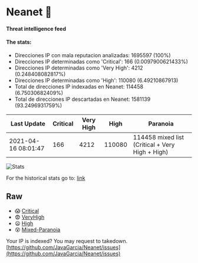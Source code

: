 # Neanet :hocho:
#### Threat intelligence feed
#### The stats:

- Direcciones IP con mala reputacion analizadas: 1695597 (100%)
- Direcciones IP determinadas como 'Critical':  166 (0.0097900621433%)
- Direcciones IP determinadas como 'Very High':  4212 (0.248408082817%)
- Direcciones IP determinadas como 'High':  110080 (6.49210867913)
- Total de direcciones IP indexadas en Neanet:  114458 (6.75030682409%)
- Total de direcciones IP descartadas en Neanet:  1581139 (93.2496931759%)

| Last Update | Critical | Very High | High | Paranoia |
| --- | --- | --- | --- | --- |
| 2021-04-16 08:01:47 | 166 | 4212 | 110080 | 114458 mixed list (Critical + Very High + High)|

![Stats](https://docs.google.com/spreadsheets/d/e/2PACX-1vSnaNMIXVabIpDJjufMlzH7poXnshF3mgd8Is1g9ytUEzVsP5my4Trn8f-xkoLLQ38xpL3HtmUexLo6/pubchart?oid=501124687&format=image)

For the historical stats go to: [link](/stats.csv)
## Raw
- :scream: [Critical](https://raw.githubusercontent.com/JavaGarcia/Neanet/master/blacklists/neanet_critical.txt)
- :fearful: [VeryHigh](https://raw.githubusercontent.com/JavaGarcia/Neanet/master/blacklists/neanet_veryHigh.txtt)
- :frowning: [High](https://raw.githubusercontent.com/JavaGarcia/Neanet/master/blacklists/neanet_high.txt)
- :dizzy_face: [Mixed-Paranoia](https://raw.githubusercontent.com/JavaGarcia/Neanet/master/blacklists/neanet_all.txt)


Your IP is indexed? You may request to takedown. [https://github.com/JavaGarcia/Neanet/issues](https://github.com/JavaGarcia/Neanet/issues)






























































































































































































































































































































































































































































































































































































































































































































































































































































































































































































































































































































































































































































































































































































































































































































































































































































































































































































































































































































































































































































































































































































































































































































































































































































































































































































































































































































































































































































































































































































































































































































































































































































































































































































































































































































































































































































































































































































































































































































































































































































































































































































































































































































































































































































































































































































































































































































































































































































































































































































































































































































































































































































































































































































































































































































































































































































































































































































































































